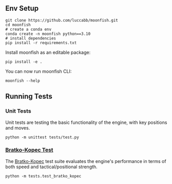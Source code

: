 

## Env Setup

```shell
git clone https://github.com/luccabb/moonfish.git
cd moonfish
# create a conda env
conda create -n moonfish python==3.10
# install dependencies
pip install -r requirements.txt
```

Install moonfish as an editable package:
```shell
pip install -e .
```

You can now run moonfish CLI:
```shell
moonfish --help
```

## Running Tests

### Unit Tests

Unit tests are testing the basic functionality of the engine,
with key positions and moves.

```shell
python -m unittest tests/test.py
```

### [Bratko-Kopec Test](https://www.chessprogramming.org/Bratko-Kopec_Test)

The [Bratko-Kopec](https://www.chessprogramming.org/Bratko-Kopec_Test) test suite evaluates the engine's performance in terms of both speed and tactical/positional strength.

```shell
python -m tests.test_bratko_kopec
```